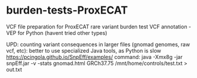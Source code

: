 # burden-tests-ProxECAT
VCF file preparation for ProxECAT rare variant burden test
VCF annotation - VEP for Python (havent tried other types)

UPD: 
counting variant consequences in larger files (gnomad genomes, raw vcf, etc): better to use specialized Java tools, as Python is slow 
https://pcingola.github.io/SnpEff/examples/ 
command: 
 java -Xmx8g -jar snpEff.jar -v -stats gnomad.html GRCh37.75 /mnt/home/controls/test.txt > out.txt   

